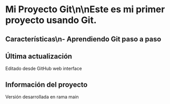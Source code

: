 # Mi Proyecto Git\n\nEste es mi primer proyecto usando Git.
## Características\n- Aprendiendo Git paso a paso
## Última actualización
Editado desde GitHub web interface

## Información del proyecto
Versión desarrollada en rama main
